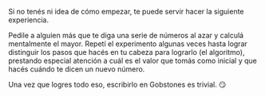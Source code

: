 Si no tenés ni idea de cómo empezar, te puede servir hacer la siguiente experiencia.

Pedile a alguien más que te diga una serie de números al azar y calculá mentalmente el mayor. Repetí el experimento algunas veces hasta lograr distinguir los pasos que hacés en tu cabeza para lograrlo (el algoritmo), prestando especial atención a cuál es el valor que tomás como inicial y que hacés cuándo te dicen un nuevo número.

Una vez que logres todo eso, escribirlo en Gobstones es trivial. :smirk:
